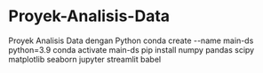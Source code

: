 # Proyek-Analisis-Data
Proyek Analisis Data dengan Python 
conda create --name main-ds python=3.9
conda activate main-ds
pip install numpy pandas scipy matplotlib seaborn jupyter streamlit babel
